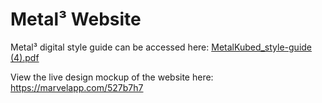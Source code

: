 # Metal³ Website

Metal³ digital style guide can be accessed here: [MetalKubed_style-guide (4).pdf](https://github.com/patternfly/patternfly-next/files/3249164/MetalKubed_style-guide.4.pdf)

View the live design mockup of the website here: https://marvelapp.com/527b7h7
